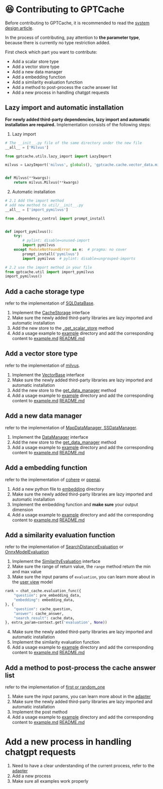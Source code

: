 # 😆 Contributing to GPTCache

Before contributing to GPTCache, it is recommended to read the [system design article](./system.md).

In the process of contributing, pay attention to **the parameter type**, because there is currently no type restriction added.

First check which part you want to contribute:
- Add a scalar store type
- Add a vector store type
- Add a new data manager
- Add a embedding function
- Add a similarity evaluation function
- Add a method to post-process the cache answer list
- Add a new process in handling chatgpt requests

## Lazy import and automatic installation

**For newly added third-party dependencies, lazy import and automatic installation are required.** Implementation consists of the following steps:
1. Lazy import
```python
# The __init__.py file of the same directory under the new file
__all__ = ['Milvus']

from gptcache.utils.lazy_import import LazyImport

milvus = LazyImport('milvus', globals(), 'gptcache.cache.vector_data.milvus')


def Milvus(**kwargs):
    return milvus.Milvus(**kwargs)
```
2. Automatic installation
```python
# 2.1 Add the import method
# add new method to util/__init__.py
__all__ = ['import_pymilvus']

from .dependency_control import prompt_install


def import_pymilvus():
    try:
        # pylint: disable=unused-import
        import pymilvus
    except ModuleNotFoundError as e:  # pragma: no cover
        prompt_install('pymilvus')
        import pymilvus  # pylint: disable=ungrouped-imports

# 2.2 use the import method in your file
from gptcache.util import import_pymilvus
import_pymilvus()
```

## Add a cache storage type

refer to the implementation of [SQLDataBase](https://github.com/zilliztech/GPTCache/blob/main/gptcache/manager/scalar_data/sqlalchemy.py).

1. Implement the [CacheStorage](https://github.com/zilliztech/GPTCache/blob/main/gptcache/manager/scalar_data/base.py) interface
2. Make sure the newly added third-party libraries are lazy imported and automatic installation
4. Add the new store to the [_get_scalar_store](https://github.com/zilliztech/GPTCache/blob/main/gptcache/manager/factory.py) method
5. Add a usage example to [example](https://github.com/zilliztech/GPTCache/tree/main/examples/data_manager) directory and add the corresponding content to [example.md](https://github.com/zilliztech/GPTCache/blob/main/examples/README.md) [README.md](https://github.com/zilliztech/GPTCache/blob/main/README.md)

## Add a vector store type

refer to the implementation of [milvus](https://github.com/zilliztech/GPTCache/blob/main/gptcache/manager/vector_data/milvus.py).

1. Implement the [VectorBase](https://github.com/zilliztech/GPTCache/blob/main/gptcache/manager/vector_data/base.py) interface
2. Make sure the newly added third-party libraries are lazy imported and automatic installation
3. Add the new store to the [get_data_manager](https://github.com/zilliztech/GPTCache/blob/main/gptcache/manager/factory.py) method
4. Add a usage example to [example](https://github.com/zilliztech/GPTCache/tree/main/examples/data_manager) directory and add the corresponding content to [example.md](https://github.com/zilliztech/GPTCache/blob/main/examples/README.md) [README.md](https://github.com/zilliztech/GPTCache/blob/main/README.md)

## Add a new data manager

refer to the implementation of [MapDataManager, SSDataManager](https://github.com/zilliztech/GPTCache/blob/main/gptcache/cache/data_manager.py).

1. Implement the [DataManager](https://github.com/zilliztech/GPTCache/blob/main/gptcache/cache/data_manager.py) interface
2. Add the new store to the [get_data_manager](https://github.com/zilliztech/GPTCache/blob/main/gptcache/manager/data_manager.py) method
3. Add a usage example to [example](https://github.com/zilliztech/GPTCache/tree/main/examples/data_manager) directory and add the corresponding content to [example.md](https://github.com/zilliztech/GPTCache/blob/main/examples/README.md) [README.md](https://github.com/zilliztech/GPTCache/blob/main/README.md)

## Add a embedding function

refer to the implementation of [cohere](https://github.com/zilliztech/GPTCache/blob/main/gptcache/embedding/cohere.py) or [openai](https://github.com/zilliztech/GPTCache/blob/main/gptcache/embedding/openai.py).

1. Add a new python file to [embedding](https://github.com/zilliztech/GPTCache/tree/main/gptcache/embedding) directory
2. Make sure the newly added third-party libraries are lazy imported and automatic installation
3. Implement the embedding function and **make sure** your output dimension
4. Add a usage example to [example](https://github.com/zilliztech/GPTCache/tree/main/examples/embedding) directory and add the corresponding content to [example.md](https://github.com/zilliztech/GPTCache/blob/main/examples/README.md) [README.md](https://github.com/zilliztech/GPTCache/blob/main/README.md)

## Add a similarity evaluation function

refer to the implementation of [SearchDistanceEvaluation](https://github.com/zilliztech/GPTCache/blob/main/gptcache/similarity_evaluation/distance.py) or [OnnxModelEvaluation](https://github.com/zilliztech/GPTCache/blob/main/gptcache/similarity_evaluation/onnx.py)

1. Implement the [SimilarityEvaluation](https://github.com/zilliztech/GPTCache/blob/main/gptcache/similarity_evaluation/similarity_evaluation.py) interface
2. Make sure the range of return value, the `range` method return the min and max value
3. Make sure the input params of `evaluation`, you can learn more about in the [user view](https://github.com/zilliztech/GPTCache/blob/main/gptcache/adapter/openai.py) model
```python
rank = chat_cache.evaluation_func({
    "question": pre_embedding_data,
    "embedding": embedding_data,
}, {
    "question": cache_question,
    "answer": cache_answer,
    "search_result": cache_data,
}, extra_param=context.get('evaluation', None))
```
4. Make sure the newly added third-party libraries are lazy imported and automatic installation
5. Implement the similarity evaluation function
6. Add a usage example to [example](https://github.com/zilliztech/GPTCache/blob/main/examples) directory and add the corresponding content to [example.md](https://github.com/zilliztech/GPTCache/blob/main/examples/README.md) [README.md](https://github.com/zilliztech/GPTCache/blob/main/README.md)

## Add a method to post-process the cache answer list

refer to the implementation of [first or random_one](https://github.com/zilliztech/GPTCache/blob/main/gptcache/processor/post.py)

1. Make sure the input params, you can learn more about in the [adapter](https://github.com/zilliztech/GPTCache/blob/main/gptcache/adapter/adapter.py)
2. Make sure the newly added third-party libraries are lazy imported and automatic installation
3. Implement the post method
4. Add a usage example to [example](https://github.com/zilliztech/GPTCache/blob/main/examples) directory and add the corresponding content to [example.md](https://github.com/zilliztech/GPTCache/blob/main/examples/README.md) [README.md](https://github.com/zilliztech/GPTCache/blob/main/README.md)

# Add a new process in handling chatgpt requests

1. Need to have a clear understanding of the current process, refer to the [adapter](https://github.com/zilliztech/GPTCache/blob/main/gptcache/adapter/adapter.py)
2. Add a new process
3. Make sure all examples work properly
